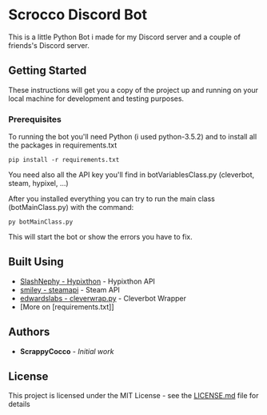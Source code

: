 # Scrocco Discord Bot
This is a little Python Bot i made for my Discord server and a couple of friends's Discord server.

## Getting Started

These instructions will get you a copy of the project up and running on your local machine for development and testing purposes.

### Prerequisites

To running the bot you'll need Python (i used python-3.5.2) and to install all the packages in requirements.txt

```
pip install -r requirements.txt
```

You need also all the API key you'll find in botVariablesClass.py (cleverbot, steam, hypixel, ...)

After you installed everything you can try to run the main class (botMainClass.py) with the command:
```
py botMainClass.py
``` 
This will start the bot or show the errors you have to fix.

## Built Using

* [SlashNephy - Hypixthon](https://github.com/SlashNephy/Hypixthon) - Hypixthon API
* [smiley - steamapi](https://github.com/smiley/steamapi) - Steam API
* [edwardslabs - cleverwrap.py](https://github.com/edwardslabs/cleverwrap.py) - Cleverbot Wrapper
* [More on [requirements.txt]]

## Authors

* **ScrappyCocco** - *Initial work*

## License

This project is licensed under the MIT License - see the [LICENSE.md](LICENSE.md) file for details
